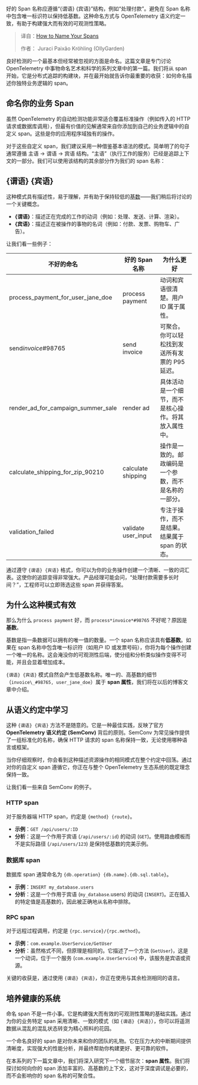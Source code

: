 <!--
title: 如何命名你的Span
cover: https://opentelemetry.io/img/social/logo-wordmark-001.png
summary: 好的 Span 名称应遵循“{谓语} {宾语}”结构，例如“处理付款”。避免在 Span 名称中包含唯一标识符以保持低基数。这种命名方式与 OpenTelemetry 语义约定一致，有助于构建强大而有效的可观测性策略。
-->

好的 Span 名称应遵循“{谓语} {宾语}”结构，例如“处理付款”。避免在 Span 名称中包含唯一标识符以保持低基数。这种命名方式与 OpenTelemetry 语义约定一致，有助于构建强大而有效的可观测性策略。

> 译自：[How to Name Your Spans](https://opentelemetry.io/blog/2025/how-to-name-your-spans/)
> 
> 作者： Juraci Paixão Kröhling (OllyGarden) 

良好检测的一个最基本但经常被忽视的方面是命名。这篇文章是专门讨论 OpenTelemetry 中事物命名艺术和科学的系列文章中的第一篇。我们将从 span 开始，它是分布式追踪的构建块，并在最开始就告诉你最重要的收获：如何命名描述你独特业务逻辑的 span。

## 命名你的业务 Span

虽然 OpenTelemetry 的自动检测功能非常适合覆盖标准操作（例如传入的 HTTP 请求或数据库调用），但最有价值的见解通常来自你添加到自己的业务逻辑中的自定义 span。这些是你的应用程序域独有的操作。

对于这些自定义 span，我们建议采用一种借鉴基本语法的模式。简单明了的句子通常遵循 主语 -> 谓语 -> 宾语 结构。“主语”（执行工作的服务）已经是追踪上下文的一部分。我们可以使用该结构的其余部分作为我们的 span 名称：

## {谓语} {宾语}

这种模式具有描述性，易于理解，并有助于保持较低的[基数](/docs/concepts/glossary/#cardinality)——我们稍后将讨论的一个关键概念。

* **{谓语}**：描述正在完成的工作的动词（例如：处理、发送、计算、渲染）。
* **{宾语}**：描述正在被操作的事物的名词（例如：付款、发票、购物车、广告）。

让我们看一些例子：

| 不好的命名 | 好的 Span 名称 | 为什么更好 |
| --- | --- | --- |
| process\_payment\_for\_user\_jane\_doe | process payment | 动词和宾语很清楚。用户 ID 属于属性。 |
| send*invoice*#98765 | send invoice | 可聚合。你可以轻松找到发送所有发票的 P95 延迟。 |
| render\_ad\_for\_campaign\_summer\_sale | render ad | 具体活动是一个细节，而不是核心操作。将其放入属性中。 |
| calculate\_shipping\_for\_zip\_90210 | calculate shipping | 操作是一致的。邮政编码是一个参数，而不是名称的一部分。 |
| validation\_failed | validate user\_input | 专注于操作，而不是结果。结果属于 span 的状态。 |

通过遵守 `{谓语} {宾语}` 格式，你可以为你的业务操作创建一个清晰、一致的词汇表。这使你的追踪变得非常强大。产品经理可能会问，“处理付款需要多长时间？”，工程师可以立即筛选这些 span 并获得答案。

## 为什么这种模式有效

那么为什么 `process payment` 好，而 `process*invoice*#98765` 不好呢？原因是**基数**。

基数是指一条数据可以拥有的唯一值的数量。一个 span 名称应该具有**低基数**。如果在 span 名称中包含唯一标识符（如用户 ID 或发票号码），你将为每个操作创建一个唯一的名称。这会淹没你的可观测性后端，使分组和分析类似操作变得不可能，并且会显着增加成本。

`{谓语} {宾语}` 模式自然会产生低基数名称。唯一的、高基数的细节（`invoice\_#98765, user_jane_doe`）属于 **span 属性**，我们将在以后的博客文章中介绍。

## 从语义约定中学习

这种 `{谓语} {宾语}` 方法不是随意的。它是一种最佳实践，反映了官方 **OpenTelemetry 语义约定 (SemConv)** 背后的原则。SemConv 为常见操作提供了一组标准化的名称，确保 HTTP 请求的 span 名称保持一致，无论使用哪种语言或框架。

当你仔细观察时，你会看到这种描述资源操作的相同模式在整个约定中回荡。通过对你的自定义 span 遵循它，你正在与整个 OpenTelemetry 生态系统的既定理念保持一致。

让我们看一些来自 SemConv 的例子。

### HTTP span

对于服务器端 HTTP span，约定是 `{method} {route}`。

* **示例**：`GET /api/users/:ID`
* **分析**：这是一个作用于宾语 (`/api/users/:id`) 的动词 (`GET`)。使用路由模板而不是实际路径 (`/api/users/123`) 是保持低基数的完美示例。

### 数据库 span

数据库 span 通常命名为 `{db.operation} {db.name}.{db.sql.table}`。

* **示例**：`INSERT my_database.users`
* **分析**：这是一个作用于宾语 (`my_database`.users) 的动词 (`INSERT`)。正在插入的特定值是高基数的，因此被正确地从名称中排除。

### RPC span

对于远程过程调用，约定是 `{rpc.service}/{rpc.method}`。

* **示例**：`com.example.UserService/GetUser`
* **分析**：虽然格式不同，但原理是相同的。它描述了一个方法 (`GetUser`)，这是一个动词，位于一个服务 (`com.example.UserService`) 中，该服务是宾语或资源。

关键的收获是，通过使用 `{谓语} {宾语}`，你正在使用与其余检测相同的语言。

## 培养健康的系统

命名 span 不是一件小事。它是构建强大而有效的可观测性策略的基础实践。通过为你的业务特定 span 采用清晰、一致的模式（如 `{谓语} {宾语}`），你可以将遥测数据从混乱的混乱状态转变为精心照料的花园。

一个命名良好的 span 是对你未来和你的团队的礼物。它在压力大的中断期间提供清晰度，实现强大的性能分析，并最终帮助你构建更好、更可靠的软件。

在本系列的下一篇文章中，我们将深入研究下一个细节层次：**span 属性**。我们将探讨如何向你的 span 添加丰富的、高基数的上下文，这对于深度调试是必要的，而不会影响你的 span 名称的可聚合性。